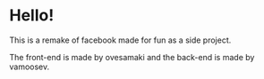 # Hello!

This is a remake of facebook made for fun as a side project.

The front-end is made by ovesamaki and the back-end is made by vamoosev.
